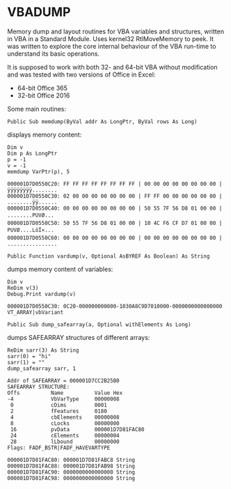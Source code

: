 # VBADUMP
Memory dump and layout routines for VBA variables and structures, written in VBA in a Standard Module. Uses kernel32 RtlMoveMemory to peek. It was written to explore the core internal behaviour of the VBA run-time to understand its basic operations. 

It is supposed to work with both 32- and 64-bit VBA without modification and was tested with two versions of Office in Excel: 

- 64-bit Office 365 
- 32-bit Office 2016

Some main routines: 

`Public Sub memdump(ByVal addr As LongPtr, ByVal rows As Long)` 

displays memory content: 

    Dim v
    Dim p As LongPtr
    p = -1
    v = -1
    memdump VarPtr(p), 5

    000001D7D0550C20: FF FF FF FF FF FF FF FF | 00 00 00 00 00 00 00 00 | ÿÿÿÿÿÿÿÿ........
    000001D7D0550C30: 02 00 00 00 00 00 00 00 | FF FF 00 00 00 00 00 00 | ........ÿÿ......
    000001D7D0550C40: 00 00 00 00 00 00 00 00 | 50 55 7F 56 D8 01 00 00 | ........PUVØ...
    000001D7D0550C50: 50 55 7F 56 D8 01 00 00 | 10 4C F6 CF D7 01 00 00 | PUVØ....LöÏ×...
    000001D7D0550C60: 00 00 00 00 00 00 00 00 | 00 00 00 00 00 00 00 00 | ................

`Public Function vardump(v, Optional AsBYREF As Boolean) As String`

dumps memory content of variables:

    Dim v
    ReDim v(3)
    Debug.Print vardump(v)
    
    000001D7D0550C30: 0C20-000000000000-1030A8C9D7010000-0000000000000000 VT_ARRAY|vbVariant

`Public Sub dump_safearray(a, Optional withElements As Long)`

dumps SAFEARRAY structures of different arrays: 

    ReDim sarr(3) As String
    sarr(0) = "hi"
    sarr(1) = ""
    dump_safearray sarr, 1

    Addr of SAFEARRAY = 000001D7CC2B25B0
    SAFEARRAY STRUCTURE:
    Offs          Name          Value Hex
    -4            VbVarType     00000008
     0            cDims         0001
     2            fFeatures     0180
     4            cbElements    00000008
     8            cLocks        00000000
     16           pvData        000001D7D81FAC80
     24           cElements     00000004
     28           lLbound       00000000
    Flags: FADF_BSTR|FADF_HAVEVARTYPE
    
    000001D7D81FAC80: 000001D7D81FABC8 String
    000001D7D81FAC88: 000001D7D81FAB98 String
    000001D7D81FAC90: 0000000000000000 String
    000001D7D81FAC98: 0000000000000000 String







